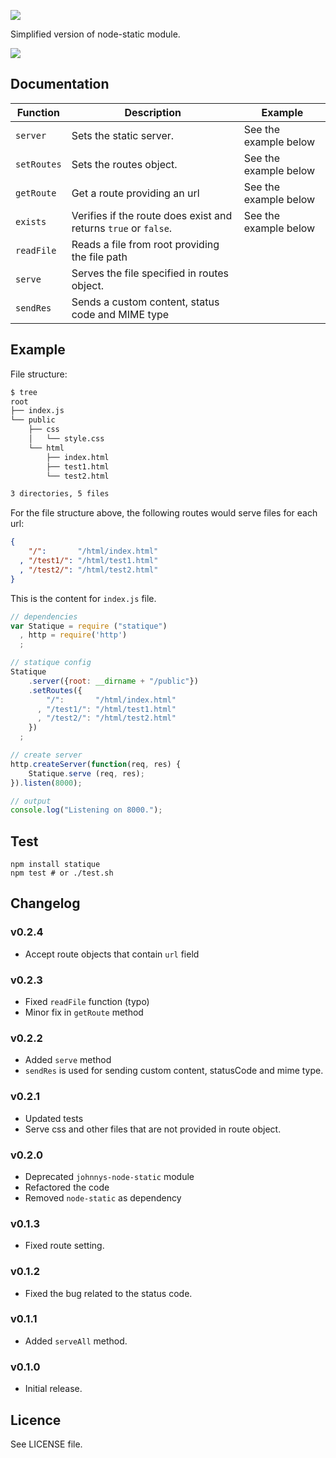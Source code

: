 ![](http://i.imgur.com/Az6vZ06.png)

Simplified version of node-static module.

![](https://nodei.co/npm/statique.png)

## Documentation

<table>
  <thead>
    <tr>
      <th>Function</th>
      <th>Description</th>
      <th>Example</th>
    </tr>
  </thead>
  <tbody>
    <tr>
      <td><code>server</code></td>
      <td>Sets the static server.</td>
      <td>See the example below</td>
    </tr>
    <tr>
      <td><code>setRoutes</code></td>
      <td>Sets the routes object.</td>
      <td>See the example below</td>
    </tr>
    <tr>
      <td><code>getRoute</code></td>
      <td>Get a route providing an url</td>
      <td>See the example below</td>
    </tr>
    <tr>
      <td><code>exists</code></td>
      <td>Verifies if the route does exist and returns <code>true</code> or <code>false</code>.</td>
      <td>See the example below</td>
    </tr>
    <tr>
      <td><code>readFile</code></td>
      <td>Reads a file from root providing the file path</td>
      <td></td>
    </tr>
    <tr>
      <td><code>serve</code></td>
      <td>Serves the file specified in routes object.</td>
      <td></td>
    </tr>
    <tr>
      <td><code>sendRes</code></td>
      <td>Sends a custom content, status code and MIME type</td>
      <td></td>
    </tr>
  </tbody>
</table>

## Example

File structure:
```sh
$ tree
root
├── index.js
└── public
    ├── css
    │   └── style.css
    └── html
        ├── index.html
        ├── test1.html
        └── test2.html

3 directories, 5 files
```

For the file structure above, the following routes would serve files for each url:

```JSON
{
    "/":       "/html/index.html"
  , "/test1/": "/html/test1.html"
  , "/test2/": "/html/test2.html"
}
```

This is the content for `index.js` file.

```js
// dependencies
var Statique = require ("statique")
  , http = require('http')
  ;

// statique config
Statique
    .server({root: __dirname + "/public"})
    .setRoutes({
        "/":       "/html/index.html"
      , "/test1/": "/html/test1.html"
      , "/test2/": "/html/test2.html"
    })
  ;

// create server
http.createServer(function(req, res) {
    Statique.serve (req, res);
}).listen(8000);

// output
console.log("Listening on 8000.");
```

## Test

```
npm install statique
npm test # or ./test.sh
```

## Changelog

### v0.2.4
 - Accept route objects that contain `url` field

### v0.2.3
 - Fixed `readFile` function (typo)
 - Minor fix in `getRoute` method

### v0.2.2
 - Added `serve` method
 - `sendRes` is used for sending custom content, statusCode and mime type.

### v0.2.1
 - Updated tests
 - Serve css and other files that are not provided in route object.

### v0.2.0
 - Deprecated `johnnys-node-static` module
 - Refactored the code
 - Removed `node-static` as dependency

### v0.1.3
 - Fixed route setting.

### v0.1.2
 - Fixed the bug related to the status code.

### v0.1.1
 - Added `serveAll` method.

### v0.1.0
 - Initial release.

## Licence
See LICENSE file.
